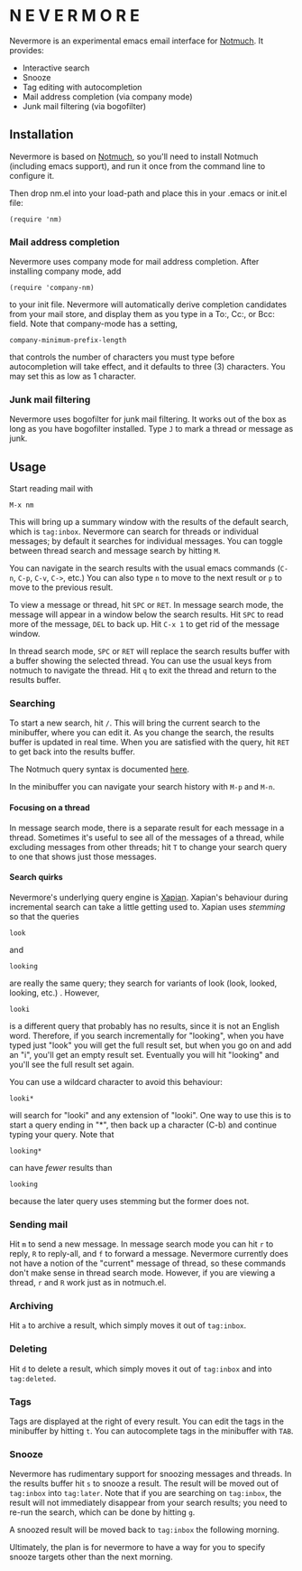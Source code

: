 # N E V E R M O R E

Nevermore is an experimental emacs email interface for [Notmuch][].
It provides:

* Interactive search
* Snooze 
* Tag editing with autocompletion
* Mail address completion (via company mode)
* Junk mail filtering (via bogofilter)

## Installation

Nevermore is based on [Notmuch][], so you'll need to install Notmuch
(including emacs support), and run it once from the command line to
configure it.

Then drop nm.el into your load-path and place this in your .emacs or
init.el file:

    (require 'nm)

### Mail address completion

Nevermore uses company mode for mail address completion.  After
installing company mode, add

    (require 'company-nm)

to your init file.  Nevermore will automatically derive completion
candidates from your mail store, and display them as you type in a
To:, Cc:, or Bcc: field.  Note that company-mode has a setting,

    company-minimum-prefix-length

that controls the number of characters you must type before
autocompletion will take effect, and it defaults to three (3)
characters.  You may set this as low as 1 character.

### Junk mail filtering

Nevermore uses bogofilter for junk mail filtering.  It works out of
the box as long as you have bogofilter installed.  Type `J` to mark a
thread or message as junk.

## Usage

Start reading mail with

    M-x nm

This will bring up a summary window with the results of the default
search, which is `tag:inbox`.  Nevermore can search for threads or
individual messages; by default it searches for individual messages.
You can toggle between thread search and message search by hitting
`M`.

You can navigate in the search results with the usual emacs commands
(`C-n`, `C-p`, `C-v`, `C->`, etc.)  You can also type `n` to move to
the next result or `p` to move to the previous result.

To view a message or thread, hit `SPC` or `RET`.  In message search
mode, the message will appear in a window below the search results.
Hit `SPC` to read more of the message, `DEL` to back up.  Hit `C-x 1`
to get rid of the message window.

In thread search mode, `SPC` or `RET` will replace the search results
buffer with a buffer showing the selected thread.  You can use the
usual keys from notmuch to navigate the thread.  Hit `q` to exit the
thread and return to the results buffer.

### Searching

To start a new search, hit `/`.  This will bring the current search to
the minibuffer, where you can edit it.  As you change the search, the
results buffer is updated in real time.  When you are satisfied with
the query, hit `RET` to get back into the results buffer.

The Notmuch query syntax is documented [here][syntax].

In the minibuffer you can navigate your search history with `M-p` and
`M-n`.

#### Focusing on a thread

In message search mode, there is a separate result for each message in
a thread.  Sometimes it's useful to see all of the messages of a
thread, while excluding messages from other threads; hit `T` to change
your search query to one that shows just those messages.

#### Search quirks

Nevermore's underlying query engine is [Xapian][].  Xapian's behaviour
during incremental search can take a little getting used to.  Xapian
uses *stemming* so that the queries

    look

and

    looking

are really the same query; they search for variants of look (look,
looked, looking, etc.) .  However,

    looki

is a different query that probably has no results, since it is not an
English word.  Therefore, if you search incrementally for "looking",
when you have typed just "look" you will get the full result set, but
when you go on and add an "i", you'll get an empty result set.
Eventually you will hit "looking" and you'll see the full result set
again.

You can use a wildcard character to avoid this behaviour:

    looki*

will search for "looki" and any extension of "looki".  One way to use
this is to start a query ending in "*", then back up a character
(C-b) and continue typing your query.  Note that

    looking*

can have *fewer* results than

    looking

because the later query uses stemming but the former does not.

### Sending mail

Hit `m` to send a new message.  In message search mode you can hit `r`
to reply, `R` to reply-all, and `f` to forward a message.  Nevermore
currently does not have a notion of the "current" message of thread,
so these commands don't make sense in thread search mode.  However, if
you are viewing a thread, `r` and `R` work just as in notmuch.el.

### Archiving

Hit `a` to archive a result, which simply moves it out of `tag:inbox`.

### Deleting

Hit `d` to delete a result, which simply moves it out of `tag:inbox`
and into `tag:deleted`.

### Tags

Tags are displayed at the right of every result.  You can edit the
tags in the minibuffer by hitting `t`.  You can autocomplete tags in
the minibuffer with `TAB`.

### Snooze

Nevermore has rudimentary support for snoozing messages and threads.
In the results buffer hit `s` to snooze a result.  The result will be
moved out of `tag:inbox` into `tag:later`.  Note that if you are
searching on `tag:inbox`, the result will not immediately disappear
from your search results; you need to re-run the search, which can be done by hitting `g`.

A snoozed result will be moved back to `tag:inbox` the following
morning.

Ultimately, the plan is for nevermore to have a way for you to specify
snooze targets other than the next morning.

[Notmuch]: http://notmuchmail.org/
[Xapian]: http://xapian.org/
[syntax]: http://notmuchmail.org/manpages/notmuch-search-terms-7/
